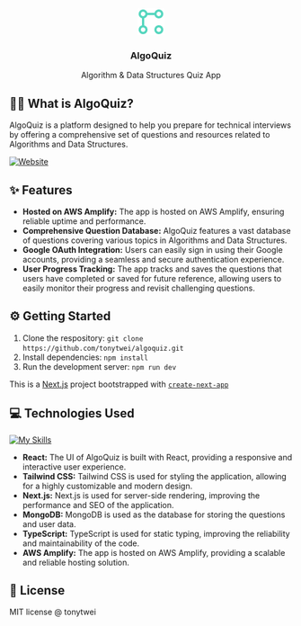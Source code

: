 <div align="center">
    <img src="./public/images/logo.png" />
    <h3>AlgoQuiz</h3>
    <p>Algorithm & Data Structures Quiz App</p>
</div>

## 👨‍💻 What is AlgoQuiz?

AlgoQuiz is a platform designed to help you prepare for technical interviews by offering a comprehensive set of questions and resources related to Algorithms and Data Structures.

[![Website](https://img.shields.io/website?label=algoquiz.com&style=for-the-badge&url=https%3A%2F%2Falgoquiz.com)](https://algoquiz.com)

## ✨ Features

- **Hosted on AWS Amplify:** The app is hosted on AWS Amplify, ensuring reliable uptime and performance.
- **Comprehensive Question Database:** AlgoQuiz features a vast database of questions covering various topics in Algorithms and Data Structures.
- **Google OAuth Integration:** Users can easily sign in using their Google accounts, providing a seamless and secure authentication experience.
- **User Progress Tracking:** The app tracks and saves the questions that users have completed or saved for future reference, allowing users to easily monitor their progress and revisit challenging questions.

## ⚙️ Getting Started

1. Clone the respository: `git clone https://github.com/tonytwei/algoquiz.git`
2. Install dependencies: `npm install`
3. Run the development server: `npm run dev`

This is a [Next.js](https://nextjs.org/) project bootstrapped with [`create-next-app`](https://github.com/vercel/next.js/tree/canary/packages/create-next-app)

## 💻 Technologies Used

[![My Skills](https://skillicons.dev/icons?i=react,tailwind,nextjs,mongodb,ts,aws)](https://skillicons.dev)

- **React:** The UI of AlgoQuiz is built with React, providing a responsive and interactive user experience.
- **Tailwind CSS:** Tailwind CSS is used for styling the application, allowing for a highly customizable and modern design.
- **Next.js:** Next.js is used for server-side rendering, improving the performance and SEO of the application.
- **MongoDB:** MongoDB is used as the database for storing the questions and user data.
- **TypeScript:** TypeScript is used for static typing, improving the reliability and maintainability of the code.
- **AWS Amplify:** The app is hosted on AWS Amplify, providing a scalable and reliable hosting solution.

## 🧾 License

MIT license @ tonytwei
